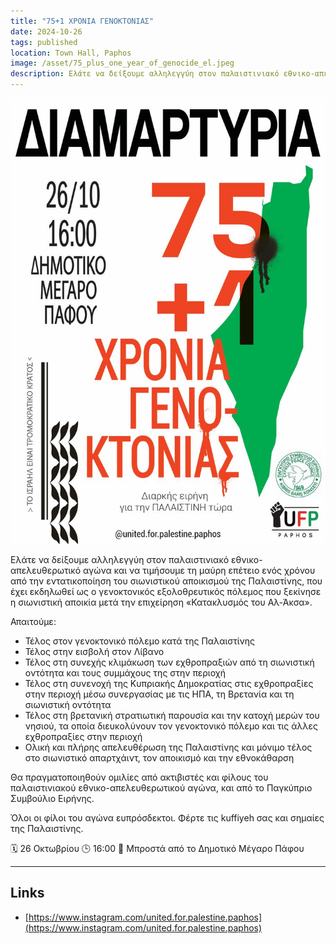 ```yaml
---
title: "75+1 ΧΡΟΝΙΑ ΓΕΝΟΚΤΟΝΙΑΣ"
date: 2024-10-26
tags: published
location: Town Hall, Paphos
image: /asset/75_plus_one_year_of_genocide_el.jpeg
description: Ελάτε να δείξουμε αλληλεγγύη στον παλαιστινιακό εθνικο-απελευθερωτικό αγώνα και να τιμήσουμε τη μαύρη επέτειο ενός χρόνου από την εντατικοποίηση του σιωνιστικού αποικισμού της Παλαιστίνης, που έχει εκδηλωθεί ως ο γενοκτονικός εξολοθρευτικός πόλεμος που ξεκίνησε η σιωνιστική αποικία μετά την επιχείρηση «Κατακλυσμός του Αλ-Άκσα».
---
```


![ "75+1 ΧΡΟΝΙΑ ΓΕΝΟΚΤΟΝΙΑΣ" Poster](/asset/75_plus_one_year_of_genocide_el.jpeg)

Ελάτε να δείξουμε αλληλεγγύη στον παλαιστινιακό εθνικο-απελευθερωτικό αγώνα και να τιμήσουμε τη μαύρη επέτειο ενός χρόνου από την εντατικοποίηση του σιωνιστικού αποικισμού της Παλαιστίνης, που έχει εκδηλωθεί ως ο γενοκτονικός εξολοθρευτικός πόλεμος που ξεκίνησε η σιωνιστική αποικία μετά την επιχείρηση «Κατακλυσμός του Αλ-Άκσα».

Απαιτούμε:

- Τέλος στον γενοκτονικό πόλεμο κατά της Παλαιστίνης
- Τέλος στην εισβολή στον Λίβανο
- Τέλος στη συνεχής κλιμάκωση των εχθροπραξιών από τη σιωνιστική οντότητα και τους συμμάχους της στην περιοχή
- Τέλος στη συνενοχή της Κυπριακής Δημοκρατίας στις εχθροπραξίες στην περιοχή μέσω συνεργασίας με τις ΗΠΑ, τη Βρετανία και τη σιωνιστική οντότητα
- Τέλος στη βρετανική στρατιωτική παρουσία και την κατοχή μερών του νησιού, τα οποία διευκολύνουν τον γενοκτονικό πόλεμο και τις άλλες εχθροπραξίες στην περιοχή
- Ολική και πλήρης απελευθέρωση της Παλαιστίνης και μόνιμο τέλος στο σιωνιστικό απαρτχάιντ, τον αποικισμό και την εθνοκάθαρση

Θα πραγματοποιηθούν ομιλίες από ακτιβιστές και φίλους του παλαιστινιακού εθνικο-απελευθερωτικού αγώνα, και από το Παγκύπριο Συμβούλιο Ειρήνης.

Όλοι οι φίλοι του αγώνα ευπρόσδεκτοι. Φέρτε τις kuffiyeh σας και σημαίες της Παλαιστίνης.

🗓️ 26 Οκτωβρίου
🕒 16:00
📍 Μπροστά από το Δημοτικό Μέγαρο Πάφου

---

## Links

- [https://www.instagram.com/united.for.palestine.paphos](https://www.instagram.com/united.for.palestine.paphos)
